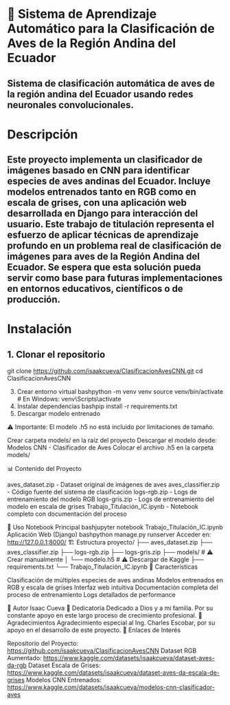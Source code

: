 # 🦜 Sistema de Aprendizaje Automático para la Clasificación de Aves de la Región Andina del Ecuador
Sistema de clasificación automática de aves de la región andina del Ecuador usando redes neuronales convolucionales.
---
# Descripción
Este proyecto implementa un clasificador de imágenes basado en CNN para identificar especies de aves andinas del Ecuador. Incluye modelos entrenados tanto en RGB como en escala de grises, con una aplicación web desarrollada en Django para interacción del usuario.
Este trabajo de titulación representa el esfuerzo de aplicar técnicas de aprendizaje profundo en un problema real de clasificación de imágenes para aves de la Región Andina del Ecuador. Se espera que esta solución pueda servir como base para futuras implementaciones en entornos educativos, científicos o de producción.
---
# Instalación
## 1. Clonar el repositorio
git clone https://github.com/isaakcueva/ClasificacionAvesCNN.git
cd ClasificacionAvesCNN

3. Crear entorno virtual
bashpython -m venv venv
source venv/bin/activate  # En Windows: venv\Scripts\activate
4. Instalar dependencias
bashpip install -r requirements.txt
5. Descargar modelo entrenado

⚠️ Importante: El modelo .h5 no está incluido por limitaciones de tamaño.

Crear carpeta models/ en la raíz del proyecto
Descargar el modelo desde: Modelos CNN - Clasificador de Aves
Colocar el archivo .h5 en la carpeta models/

📊 Contenido del Proyecto

aves_dataset.zip - Dataset original de imágenes de aves
aves_classifier.zip - Código fuente del sistema de clasificación
logs-rgb.zip - Logs de entrenamiento del modelo RGB
logs-gris.zip - Logs de entrenamiento del modelo en escala de grises
Trabajo_Titulación_IC.ipynb - Notebook completo con documentación del proceso

🔧 Uso
Notebook Principal
bashjupyter notebook Trabajo_Titulación_IC.ipynb
Aplicación Web (Django)
bashpython manage.py runserver
Acceder en: http://127.0.0.1:8000/
🏗️ Estructura
proyecto/
├── aves_dataset.zip
├── aves_classifier.zip
├── logs-rgb.zip
├── logs-gris.zip
├── models/                 # ⚠️ Crear manualmente
│   └── modelo.h5          # ⚠️ Descargar de Kaggle
├── requirements.txt
└── Trabajo_Titulación_IC.ipynb
🎯 Características

Clasificación de múltiples especies de aves andinas
Modelos entrenados en RGB y escala de grises
Interfaz web intuitiva
Documentación completa del proceso de entrenamiento
Logs detallados de performance

👤 Autor
Isaac Cueva
🙏 Dedicatoria
Dedicado a Dios y a mi familia. Por su constante apoyo en este largo proceso de crecimiento profesional.
💙 Agradecimientos
Agradecimiento especial al Ing. Charles Escobar, por su apoyo en el desarrollo de este proyecto.
🔗 Enlaces de Interés

Repositorio del Proyecto: https://github.com/isaakcueva/ClasificacionAvesCNN
Dataset RGB Aumentado: https://www.kaggle.com/datasets/isaakcueva/dataset-aves-da-rgb
Dataset Escala de Grises: https://www.kaggle.com/datasets/isaakcueva/dataset-aves-da-escala-de-grises
Modelos CNN Entrenados: https://www.kaggle.com/datasets/isaakcueva/modelos-cnn-clasificador-aves
